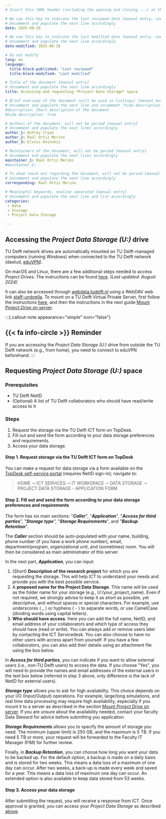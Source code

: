 ```yaml
---
# Insert this YAML header (including the opening and closing ---) at the beginning of the document and fill it out accordingly

# We use this key to indicate the last reviewed date [manual entry, use YYYY-MM-DD]
# Uncomment and populate the next line accordingly
date: 2025-08-26

# We use this key to indicate the last modified date [manual entry, use YYYY-MM-DD]
# Uncomment and populate the next line accordingly
date-modified: 2025-08-26

# Do not modify
lang: en
language: 
  title-block-published: "Last reviewed"
  title-block-modified: "Last modified"

# Title of the document [manual entry]
# Uncomment and populate the next line accordingly
title: Accessing and requesting *Project Data Storage* space

# Brief overview of the document (will be used in listings) [manual entry]
# Uncomment and populate the next line and uncomment "hide-description: true".
#description: Short description of the document
#hide-description: true

# Authors of the document, will not be parsed [manual entry]
# Uncomment and populate the next lines accordingly
author_1: Ashley Cryan
author_2: Raúl Ortiz Merino
author_3: Elviss Dvinskis

# Maintainers of the document, will not be parsed [manual entry]
# Uncomment and populate the next lines accordingly
maintainer_1: Raúl Ortiz Merino
#maintainer_2:

# To whom reach out regarding the document, will not be parsed [manual entry]
# Uncomment and populate the next line accordingly
corresponding: Raúl Ortiz Merino

# Meaningful keywords, newline separated [manual entry]
# Uncomment and populate the next line and list accordingly
categories: 
 - Data
 - Storage
 - Project Data Storage

---
```


## Accessing the *Project Data Storage (U:)* drive 

TU Delft network drives are automatically mounted on TU Delft-managed computers (running Windows) when connected to the TU Delft network (dastud, [eduVPN](https://intranet.tudelft.nl/en/-/openvpn?p_l_back_url=%2Fen%2Fgroup%2Fguest%2Fsearch%3Fq%3Dvpn&p_l_back_url_title=Search)).

On macOS and Linux, there are a few additional steps needed to access *Project Drives*. The instructions can be found [here](https://filelist.tudelft.nl/Calendar/2024/08%20August/Project%20storage%20instructions.pdf). *(Last updated: August 2024)*

It can also be accessed through [webdata.tudelft.nl](https://webdata.tudelft.nl/) using a WebDAV web link [staff-umbrella](https://webdata.tudelft.nl/staff-umbrella). To mount on a TU Delft Virtual Private Server, first follow the instructions [here](/docs/infrastructure/VPS_request.md), and then the instructions in the next guide [Mount *Project Drive* on server](project_drive_mounting.md).

:::{.callout-note appearance="simple" icon="false"}
## {{< fa info-circle >}} Reminder

If you are accessing the *Project Data Storage (U:)* drive from outside the TU Delft network (e.g., from home), you need to connect to eduVPN beforehand.
:::

## Requesting *Project Data Storage (U:)* space

### Prerequisites
* TU Delft NetID
* (Optional) A list of TU Delft collaborators who should have read/write access to it

### Steps
1. Request the storage via the TU Delft ICT form on TopDesk.
2. Fill out and send the form according to your data storage preferences and requirements.
3. Access your data storage.

#### **Step 1. Request storage via the TU Delft ICT form on TopDesk**
You can make a request for data storage via a form available on the [TopDesk self-service portal](https://tudelft.topdesk.net/) (requires NetID sign-in); navigate to:

> HOME ⇾ ICT SERVICES ⇾ IT WORKSPACE ⇾ DATA STORAGE ⇾ PROJECT DATA STORAGE - APPLICATION FORM

#### **Step 2. Fill out and send the form according to your data storage preferences and requirements**
The form has six main sections: "_**Caller**_", "_**Application**_", "_**Access for third parties**_", "_**Storage type**_", "_**Storage Requirements**_", and "_**Backup Retention**_".

The _**Caller**_ section should be auto-populated with your name, building, phone number (if you have a work phone number), email, department/program, organizational unit, and (sometimes) room. You will then be considered as main administrator of this server.  

In the next part, _**Application**_, you can input:

1. (Short) **Description of the research project** for which you are requesting the storage. This will help ICT to understand your needs and provide you with the best possible service.
2. A **proposed name for the Project Data Storage**. This name will be used as the folder name for your storage (e.g., U:/your_project_name). Even if not required, we strongly advise to keep it as short as possible, yet descriptive, and without spaces or special characters. For example, use underscores ( _ ) or hyphens ( - ) to separate words, or use CamelCase (dividing words using capital letters).
3. **Who should have access**. Here you can add the full name, NetID, and email address of your collaborators and which type of access they should have (read or write). You can always add or remove users later by contacting the ICT Servicedesk. You can also choose to have no other users with access apart from yourself. If you have a few collaborators, you can also add their details using an attachment file using the box below.

In _**Access for third parties**_, you can indicate if you want to allow external users (i.e., non-TU Delft users) to access the data. If you choose "Yes", you will need to provide the names and email addresses of the external users in the text box below (referred in step 3 above, only difference is the lack of NetID for external users).

_**Storage type**_ allows you to ask for high availability. This choice depends on your I/O (Input/Output) operations. For example, large/long simulations, and real time data processing may require high availability, especially if you mount it to a server as described in the section [Mount *Project Drive* on server](../data_storage/project_drive_mounting.md). If you are unsure about the availability needed, contact your faculty Data Steward for advice before submitting you application. 

_**Storage Requirements**_ allows you to specify the amount of storage you need. The minimum (upper limit) is 250 GB, and the maximum is 5 TB. If you need 5 TB or more, your request will be forwarded to the Faculty IT Manager (FIM) for further review.

Finally, in _**Backup Retention**_, you can choose how long you want your data to be backed up. For the default option, a backup is made on a daily basis and is stored for two weeks. This means a data loss of a maximum of one day can occur. After two weeks, a back-up is made every week and saved for a year. This means a data loss of maximum one day can occur. An extended option is also available to keep data stored from 53 weeks.

#### **Step 3. Access your data storage**

After submitting the request, you will receive a response from ICT. Once approval is granted, you can access your *Project Data Storage* as described [above](#accessing-the-project-data-storage-u-drive).
